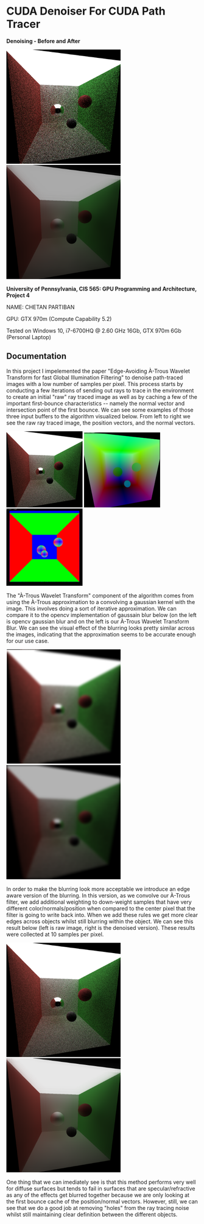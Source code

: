 CUDA Denoiser For CUDA Path Tracer
==================================


**Denoising - Before and After**

<img src="renders/raw2.png" width="300"> <img src="renders/denoise2.png" width="300">

**University of Pennsylvania, CIS 565: GPU Programming and Architecture, Project 4**

NAME: CHETAN PARTIBAN 

GPU: GTX 970m (Compute Capability 5.2) 

Tested on Windows 10, i7-6700HQ @ 2.60 GHz 16Gb, GTX 970m 6Gb (Personal Laptop) 

## Documentation

In this project I impelemented the paper "Edge-Avoiding À-Trous Wavelet Transform for fast Global Illumination Filtering" to denoise path-traced images with a low number of samples per pixel. This process starts by conducting a few iterations of sending out rays to trace in the environment to create an initial "raw" ray traced image as well as by caching a few of the important first-bounce characteristics -- namely the normal vector and intersection point of the first bounce. We can see some examples of those three input buffers to the algorithm visualized below. From left to right we see the raw ray traced image, the position vectors, and the normal vectors. 

<img src="renders/raw10.png" width="200"> <img src="renders/positions.PNG" width="200"> <img src="renders/normals.PNG" width="200">

The "À-Trous Wavelet Transform" component of the algorithm comes from using the À-Trous approximation to a convolving a gaussian kernel with the image. This involves doing a sort of iterative approximation. We can compare it to the opencv implementation of gaussain blur below (on the left is opencv gaussian blur and on the left is our À-Trous Wavelet Transform Blur. We can see the visual effect of the blurring looks pretty similar across the images, indicating that the approximation seems to be accurate enough for our use case.

<img src="renders/opencv.PNG" width="300"> <img src="renders/unweighted.png" width="300">

In order to make the blurring look more acceptable we introduce an edge aware version of the blurring. In this version, as we convolve our À-Trous filter, we add additional weighting to down-weight samples that have very different color/normals/position when compared to the center pixel that the filter is going to write back into. When we add these rules we get more clear edges across objects whilst still blurring within the object. We can see this result below (left is raw image, right is the denoised version). These results were collected at 10 samples per pixel.

<img src="renders/raw10.png" width="300"> <img src="renders/denoise10.png" width="300">

One thing that we can imediately see is that this method performs very well for diffuse surfaces but tends to fail in surfaces that are specular/refractive as any of the effects get blurred together because we are only looking at the first bounce cache of the position/normal vectors. However, still, we can see that we do a good job at removing "holes" from the ray tracing noise whilst still maintaining clear definition between the different objects. 
